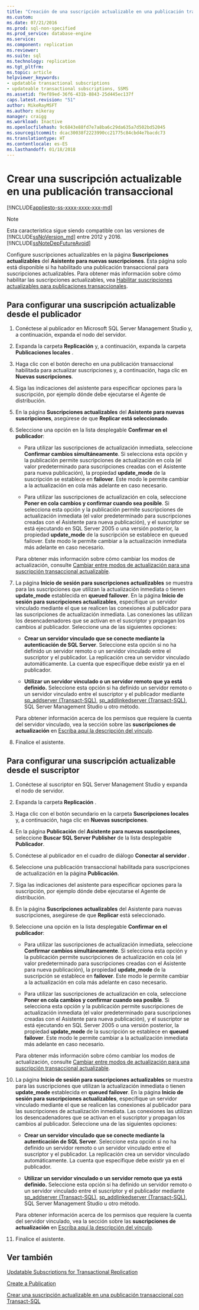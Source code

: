 ```yaml
---
title: "Creación de una suscripción actualizable en una publicación transaccional | Microsoft Docs"
ms.custom: 
ms.date: 07/21/2016
ms.prod: sql-non-specified
ms.prod_service: database-engine
ms.service: 
ms.component: replication
ms.reviewer: 
ms.suite: sql
ms.technology: replication
ms.tgt_pltfrm: 
ms.topic: article
helpviewer_keywords:
- updatable transactional subscriptions
- updateable transactional subscriptions, SSMS
ms.assetid: f9ef89ed-36f6-431b-8843-25d445ec137f
caps.latest.revision: "51"
author: MikeRayMSFT
ms.author: mikeray
manager: craigg
ms.workload: Inactive
ms.openlocfilehash: 9c6843e88fd7e7a8ba6c29da635a7d502bd52045
ms.sourcegitcommit: dcac30038f2223990cc21775c84cbd4e7bacdc73
ms.translationtype: HT
ms.contentlocale: es-ES
ms.lasthandoff: 01/18/2018
---
```

# <a name="create-an-updatable-subscription-to-a-transactional-publication"></a>Crear una suscripción actualizable en una publicación transaccional
[!INCLUDE[appliesto-ss-xxxx-xxxx-xxx-md](../../../includes/appliesto-ss-xxxx-xxxx-xxx-md.md)]
> [!NOTE]  
>  Esta característica sigue siendo compatible con las versiones de [!INCLUDE[ssNoVersion_md](../../../includes/ssnoversion-md.md)] entre 2012 y 2016.  [!INCLUDE[ssNoteDepFutureAvoid](../../../includes/ssnotedepfutureavoid-md.md)]  
 
Configure suscripciones actualizables en la página **Suscripciones actualizables** del **Asistente para nuevas suscripciones**. Esta página solo está disponible si ha habilitado una publicación transaccional para suscripciones actualizables. Para obtener más información sobre cómo habilitar las suscripciones actualizables, vea [Habilitar suscripciones actualizables para publicaciones transaccionales](../../../relational-databases/replication/publish/enable-updating-subscriptions-for-transactional-publications.md).   
  
## <a name="to-configure-an-updatable-subscription-from-the-publisher"></a>Para configurar una suscripción actualizable desde el publicador  

1. Conéctese al publicador en Microsoft SQL Server Management Studio y, a continuación, expanda el nodo del servidor.

2. Expanda la carpeta **Replicación** y, a continuación, expanda la carpeta **Publicaciones locales** .

3. Haga clic con el botón derecho en una publicación transaccional habilitada para actualizar suscripciones y, a continuación, haga clic en **Nuevas suscripciones**.

4. Siga las indicaciones del asistente para especificar opciones para la suscripción, por ejemplo dónde debe ejecutarse el Agente de distribución.

5. En la página **Suscripciones actualizables** del **Asistente para nuevas suscripciones**, asegúrese de que **Replicar está seleccionado**.

6. Seleccione una opción en la lista desplegable **Confirmar en el publicador**:

    * Para utilizar las suscripciones de actualización inmediata, seleccione **Confirmar cambios simultáneamente**. Si selecciona esta opción y la publicación permite suscripciones de actualización en cola (el valor predeterminado para suscripciones creadas con el Asistente para nueva publicación), la propiedad **update_mode** de la suscripción se establece en **failover**. Este modo le permite cambiar a la actualización en cola más adelante en caso necesario.

    * Para utilizar las suscripciones de actualización en cola, seleccione **Poner en cola cambios y confirmar cuando sea posible**. Si selecciona esta opción y la publicación permite suscripciones de actualización inmediata (el valor predeterminado para suscripciones creadas con el Asistente para nueva publicación), y el suscriptor se está ejecutando en SQL Server 2005 o una versión posterior, la propiedad **update_mode** de la suscripción se establece en queued failover. Este modo le permite cambiar a la actualización inmediata más adelante en caso necesario.

    Para obtener más información sobre cómo cambiar los modos de actualización, consulte [Cambiar entre modos de actualización para una suscripción transaccional actualizable](../../../relational-databases/replication/administration/switch-between-update-modes-for-an-updatable-transactional-subscription.md).

7. La página **Inicio de sesión para suscripciones actualizables** se muestra para las suscripciones que utilizan la actualización inmediata o tienen **update_mode** establecida en **queued failover**. En la página **Inicio de sesión para suscripciones actualizables**, especifique un servidor vinculado mediante el que se realicen las conexiones al publicador para las suscripciones de actualización inmediata. Las conexiones las utilizan los desencadenadores que se activan en el suscriptor y propagan los cambios al publicador. Seleccione una de las siguientes opciones:

    * **Crear un servidor vinculado que se conecte mediante la autenticación de SQL Server**. Seleccione esta opción si no ha definido un servidor remoto o un servidor vinculado entre el suscriptor y el publicador. La replicación crea un servidor vinculado automáticamente. La cuenta que especifique debe existir ya en el publicador.

    * **Utilizar un servidor vinculado o un servidor remoto que ya está definido.** Seleccione esta opción si ha definido un servidor remoto o un servidor vinculado entre el suscriptor y el publicador mediante [sp_addserver (Transact-SQL)](../../../relational-databases/system-stored-procedures/sp-addserver-transact-sql.md), [sp_addlinkedserver (Transact-SQL)](../../../relational-databases/system-stored-procedures/sp-addlinkedserver-transact-sql.md), SQL Server Management Studio u otro método.

    Para obtener información acerca de los permisos que requiere la cuenta del servidor vinculado, vea la sección sobre las **suscripciones de actualización** en [Escriba aquí la descripción del vínculo](../../../relational-databases/replication/security/secure-the-subscriber.md).

8. Finalice el asistente.

## <a name="to-configure-an-updatable-subscription-from-the-subscriber"></a>Para configurar una suscripción actualizable desde el suscriptor


1. Conéctese al suscriptor en SQL Server Management Studio y expanda el nodo de servidor.

2. Expanda la carpeta **Replicación** .

3. Haga clic con el botón secundario en la carpeta **Suscripciones locales** y, a continuación, haga clic en **Nuevas suscripciones**.

4. En la página **Publicación** del **Asistente para nuevas suscripciones**, seleccione **Buscar SQL Server Publisher** de la lista desplegable **Publicador**.

5. Conéctese al publicador en el cuadro de diálogo **Conectar al servidor** .

6. Seleccione una publicación transaccional habilitada para suscripciones de actualización en la página **Publicación**.

7. Siga las indicaciones del asistente para especificar opciones para la suscripción, por ejemplo dónde debe ejecutarse el Agente de distribución.

8. En la página **Suscripciones actualizables** del Asistente para nuevas suscripciones, asegúrese de que **Replicar** está seleccionado.

9. Seleccione una opción en la lista desplegable **Confirmar en el publicador**:

    * Para utilizar las suscripciones de actualización inmediata, seleccione **Confirmar cambios simultáneamente**. Si selecciona esta opción y la publicación permite suscripciones de actualización en cola (el valor predeterminado para suscripciones creadas con el Asistente para nueva publicación), la propiedad **update_mode** de la suscripción se establece en **failover**. Este modo le permite cambiar a la actualización en cola más adelante en caso necesario.

    * Para utilizar las suscripciones de actualización en cola, seleccione **Poner en cola cambios y confirmar cuando sea posible**. Si selecciona esta opción y la publicación permite suscripciones de actualización inmediata (el valor predeterminado para suscripciones creadas con el Asistente para nueva publicación), y el suscriptor se está ejecutando en SQL Server 2005 o una versión posterior, la propiedad **update_mode** de la suscripción se establece en **queued failover**. Este modo le permite cambiar a la actualización inmediata más adelante en caso necesario.

    Para obtener más información sobre cómo cambiar los modos de actualización, consulte [Cambiar entre modos de actualización para una suscripción transaccional actualizable](../../../relational-databases/replication/administration/switch-between-update-modes-for-an-updatable-transactional-subscription.md).

10. La página **Inicio de sesión para suscripciones actualizables** se muestra para las suscripciones que utilizan la actualización inmediata o tienen **update_mode** establecida en **queued failover**. En la página **Inicio de sesión para suscripciones actualizables**, especifique un servidor vinculado mediante el que se realicen las conexiones al publicador para las suscripciones de actualización inmediata. Las conexiones las utilizan los desencadenadores que se activan en el suscriptor y propagan los cambios al publicador. Seleccione una de las siguientes opciones:

    * **Crear un servidor vinculado que se conecte mediante la autenticación de SQL Server**. Seleccione esta opción si no ha definido un servidor remoto o un servidor vinculado entre el suscriptor y el publicador. La replicación crea un servidor vinculado automáticamente. La cuenta que especifique debe existir ya en el publicador.

    * **Utilizar un servidor vinculado o un servidor remoto que ya está definido.** Seleccione esta opción si ha definido un servidor remoto o un servidor vinculado entre el suscriptor y el publicador mediante [sp_addserver (Transact-SQL)](../../../relational-databases/system-stored-procedures/sp-addserver-transact-sql.md), [sp_addlinkedserver (Transact-SQL)](../../../relational-databases/system-stored-procedures/sp-addlinkedserver-transact-sql.md), SQL Server Management Studio u otro método.

    Para obtener información acerca de los permisos que requiere la cuenta del servidor vinculado, vea la sección sobre las **suscripciones de actualización** en [Escriba aquí la descripción del vínculo](../../../relational-databases/replication/security/secure-the-subscriber.md).

11. Finalice el asistente.

## <a name="see-also"></a>Ver también

[Updatable Subscriptions for Transactional Replication](../../../relational-databases/replication/transactional/updatable-subscriptions-for-transactional-replication.md)

[Create a Publication](../../../relational-databases/replication/publish/create-a-publication.md)

[Crear una suscripción actualizable en una publicación transaccional con Transact-SQL](../../../relational-databases/replication/publish/create-updatable-subscription-to-transactional-publication.md) 

